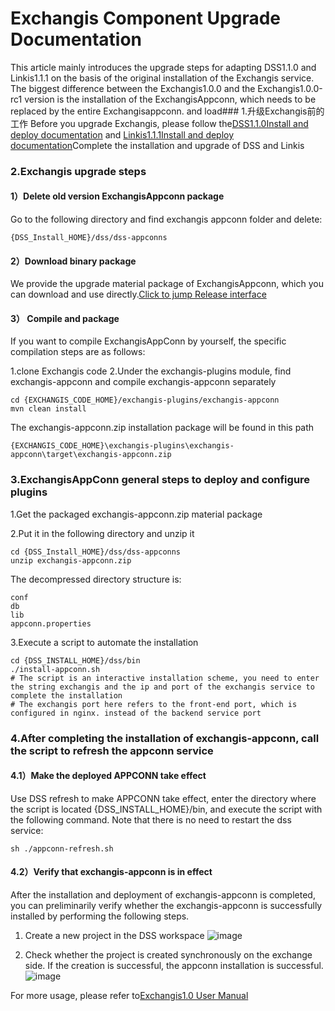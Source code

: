 # Exchangis Component Upgrade Documentation
This article mainly introduces the upgrade steps for adapting DSS1.1.0 and Linkis1.1.1 on the basis of the original installation of the Exchangis service. The biggest difference between the Exchangis1.0.0 and the Exchangis1.0.0-rc1 version is the installation of the ExchangisAppconn, which needs to be replaced by the entire Exchangisappconn. and load### 1.升级Exchangis前的工作
Before you upgrade Exchangis, please follow the[DSS1.1.0Install and deploy documentation](https://github.com/WeBankFinTech/Exchangis/blob/dev-1.0.1-rc/docs/zh_CN/ch1/exchangis_deploy_cn.md)
and [Linkis1.1.1Install and deploy documentation](https://github.com/WeBankFinTech/Exchangis/blob/dev-1.0.1-rc/docs/zh_CN/ch1/exchangis_deploy_cn.md)Complete the installation and upgrade of DSS and Linkis

### 2.Exchangis upgrade steps

#### 1）Delete old version ExchangisAppconn package

Go to the following directory and find exchangis appconn folder and delete:
```
{DSS_Install_HOME}/dss/dss-appconns
```

#### 2）Download binary package
We provide the upgrade material package of ExchangisAppconn, which you can download and use directly.[Click to jump Release interface](https://osp-1257653870.cos.ap-guangzhou.myqcloud.com/WeDatasphere/Exchangis/exchangis1.0.0-rc/exchangis-appconn.zip)

#### 3） Compile and package

If you want to compile ExchangisAppConn by yourself, the specific compilation steps are as follows:

1.clone Exchangis code
2.Under the exchangis-plugins module, find exchangis-appconn and compile exchangis-appconn separately
```
cd {EXCHANGIS_CODE_HOME}/exchangis-plugins/exchangis-appconn
mvn clean install
```
The exchangis-appconn.zip installation package will be found in this path
```
{EXCHANGIS_CODE_HOME}\exchangis-plugins\exchangis-appconn\target\exchangis-appconn.zip
```

### 3.ExchangisAppConn general steps to deploy and configure plugins
1.Get the packaged exchangis-appconn.zip material package

2.Put it in the following directory and unzip it

```
cd {DSS_Install_HOME}/dss/dss-appconns
unzip exchangis-appconn.zip
```
The decompressed directory structure is:
```
conf
db
lib
appconn.properties
```

3.Execute a script to automate the installation

```shell
cd {DSS_INSTALL_HOME}/dss/bin
./install-appconn.sh
# The script is an interactive installation scheme, you need to enter the string exchangis and the ip and port of the exchangis service to complete the installation
# The exchangis port here refers to the front-end port, which is configured in nginx. instead of the backend service port
```

### 4.After completing the installation of exchangis-appconn, call the script to refresh the appconn service

#### 4.1）Make the deployed APPCONN take effect
Use DSS refresh to make APPCONN take effect, enter the directory where the script is located {DSS_INSTALL_HOME}/bin, and execute the script with the following command. Note that there is no need to restart the dss service:
```
sh ./appconn-refresh.sh
```

#### 4.2）Verify that exchangis-appconn is in effect
After the installation and deployment of exchangis-appconn is completed, you can preliminarily verify whether the exchangis-appconn is successfully installed by performing the following steps.
1.	Create a new project in the DSS workspace
![image](https://user-images.githubusercontent.com/27387830/169782142-b2fc2633-e605-4553-9433-67756135a6f1.png)

2.	Check whether the project is created synchronously on the exchange side. If the creation is successful, the appconn installation is successful.
![image](https://user-images.githubusercontent.com/27387830/169782337-678f2df0-080a-495a-b59f-a98c5a427cf8.png)

For more usage, please refer to[Exchangis1.0 User Manual](https://github.com/WeBankFinTech/Exchangis/blob/dev-1.0.1-rc/docs/zh_CN/ch1/exchangis_user_manual_cn.md)
